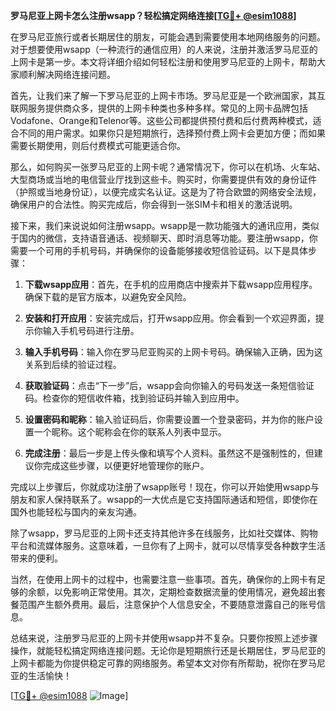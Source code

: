 **罗马尼亚上网卡怎么注册wsapp？轻松搞定网络连接[[TG💪+ @esim1088](https://t.me/s/esim1088)]**

在罗马尼亚旅行或者长期居住的朋友，可能会遇到需要使用本地网络服务的问题。对于想要使用wsapp（一种流行的通信应用）的人来说，注册并激活罗马尼亚的上网卡是第一步。本文将详细介绍如何轻松注册和使用罗马尼亚的上网卡，帮助大家顺利解决网络连接问题。

首先，让我们来了解一下罗马尼亚的上网卡市场。罗马尼亚是一个欧洲国家，其互联网服务提供商众多，提供的上网卡种类也多种多样。常见的上网卡品牌包括Vodafone、Orange和Telenor等。这些公司都提供预付费和后付费两种模式，适合不同的用户需求。如果你只是短期旅行，选择预付费上网卡会更加方便；而如果需要长期使用，则后付费模式可能更适合你。

那么，如何购买一张罗马尼亚的上网卡呢？通常情况下，你可以在机场、火车站、大型商场或当地的电信营业厅找到这些卡。购买时，你需要提供有效的身份证件（护照或当地身份证），以便完成实名认证。这是为了符合欧盟的网络安全法规，确保用户的合法性。购买完成后，你会得到一张SIM卡和相关的激活说明。

接下来，我们来说说如何注册wsapp。wsapp是一款功能强大的通讯应用，类似于国内的微信，支持语音通话、视频聊天、即时消息等功能。要注册wsapp，你需要一个可用的手机号码，并确保你的设备能够接收短信验证码。以下是具体步骤：

1. **下载wsapp应用**：首先，在手机的应用商店中搜索并下载wsapp应用程序。确保下载的是官方版本，以避免安全风险。
   
2. **安装和打开应用**：安装完成后，打开wsapp应用。你会看到一个欢迎界面，提示你输入手机号码进行注册。

3. **输入手机号码**：输入你在罗马尼亚购买的上网卡号码。确保输入正确，因为这关系到后续的验证过程。

4. **获取验证码**：点击“下一步”后，wsapp会向你输入的号码发送一条短信验证码。检查你的短信收件箱，找到验证码并输入到应用中。

5. **设置密码和昵称**：输入验证码后，你需要设置一个登录密码，并为你的账户设置一个昵称。这个昵称会在你的联系人列表中显示。

6. **完成注册**：最后一步是上传头像和填写个人资料。虽然这不是强制性的，但建议你完成这些步骤，以便更好地管理你的账户。

完成以上步骤后，你就成功注册了wsapp账号！现在，你可以开始使用wsapp与朋友和家人保持联系了。wsapp的一大优点是它支持国际通话和短信，即使你在国外也能轻松与国内的亲友沟通。

除了wsapp，罗马尼亚的上网卡还支持其他许多在线服务，比如社交媒体、购物平台和流媒体服务。这意味着，一旦你有了上网卡，就可以尽情享受各种数字生活带来的便利。

当然，在使用上网卡的过程中，也需要注意一些事项。首先，确保你的上网卡有足够的余额，以免影响正常使用。其次，定期检查数据流量的使用情况，避免超出套餐范围产生额外费用。最后，注意保护个人信息安全，不要随意泄露自己的账号信息。

总结来说，注册罗马尼亚的上网卡并使用wsapp并不复杂。只要你按照上述步骤操作，就能轻松搞定网络连接问题。无论你是短期旅行还是长期居住，罗马尼亚的上网卡都能为你提供稳定可靠的网络服务。希望本文对你有所帮助，祝你在罗马尼亚的生活愉快！

[[TG💪+ @esim1088](https://t.me/s/esim1088) ![Image](https://i.postimg.cc/4NQfJmqS/Snipaste-2025-05-13-00-14-12.png)]